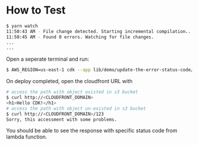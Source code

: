 # How to Test

```sh
$ yarn watch
11:50:43 AM - File change detected. Starting incremental compilation...
11:50:45 AM - Found 0 errors. Watching for file changes.
...
...
```

Open a seperate terminal and run:

```sh
$ AWS_REGION=us-east-1 cdk --app lib/demo/update-the-error-status-code/index.js diff
```

On deploy completed, open the cloudfront URL with

```sh
# access the path with object existed in s3 bucket
$ curl http://<CLOUDFRONT_DOMAIN>
<h1>Hello CDK!</h1>
# access the path with object un-existed in s3 bucket
$ curl http://<CLOUDFRONT_DOMAIN>/123
Sorry, this accessment with some problems.
```

You should be able to see the response with specific status code from lambda function.
